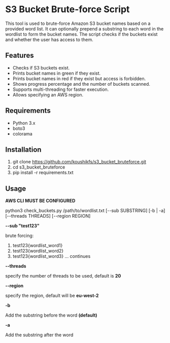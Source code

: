 # S3 Bucket Brute-force Script

This tool is used to brute-force Amazon S3 bucket names based on a provided word list. It can optionally prepend a substring to each word in the wordlist to form the bucket names. The script checks if the buckets exist and whether the user has access to them.

## Features

- Checks if S3 buckets exist.
- Prints bucket names in green if they exist.
- Prints bucket names in red if they exist but access is forbidden.
- Shows progress percentage and the number of buckets scanned.
- Supports multi-threading for faster execution.
- Allows specifying an AWS region.

## Requirements

- Python 3.x
- boto3
- colorama

## Installation

   1. git clone https://github.com/koushikfs/s3_bucket_bruteforce.git
   2. cd s3_bucket_bruteforce
   3. pip install -r requirements.txt

## Usage

   **AWS CLI MUST BE CONFIGURED**

   python3 check_buckets.py /path/to/wordlist.txt [--sub SUBSTRING] [-b | -a] [--threads THREADS] [--region REGION]
   
   **--sub "**test123**"**

   brute forcing:
   1. test123{wordlist_word1}
   2. test123{wordlist_word2}
   3. test123{wordlist_word3} ... continues

   **--threads**
   
   specify the number of threads to be used, default is **20**

   **--region**
   
   specify the region, default will be **eu-west-2**

   **-b**
   
   Add the substring before the word **(default)**
   
  **-a**
   
   Add the substring after the word
